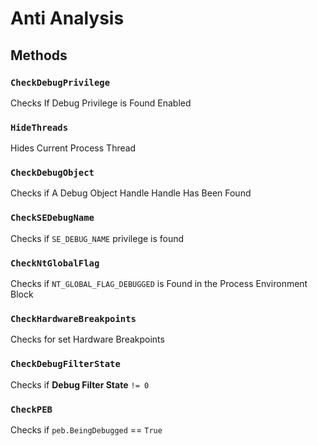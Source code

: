# Anti Analysis

## Methods

### `CheckDebugPrivilege`

Checks If Debug Privilege is Found Enabled

### `HideThreads`

Hides Current Process Thread

### `CheckDebugObject`

Checks if A Debug Object Handle Handle Has Been Found

### `CheckSEDebugName`

Checks if `SE_DEBUG_NAME` privilege is found

### `CheckNtGlobalFlag`

Checks if `NT_GLOBAL_FLAG_DEBUGGED` is Found in the Process Environment Block

### `CheckHardwareBreakpoints`

Checks for set Hardware Breakpoints

### `CheckDebugFilterState`

Checks if **Debug Filter State** `!= 0`

### `CheckPEB`

Checks if `peb.BeingDebugged` == `True`